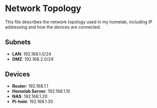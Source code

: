 # Network Topology

This file describes the network topology used in my homelab, including IP addressing and how the devices are connected.

## Subnets
- **LAN**: 192.168.1.0/24
- **DMZ**: 192.168.2.0/24

## Devices
- **Router**: 192.168.1.1
- **Homelab Server**: 192.168.1.10
- **NAS**: 192.168.1.20
- **Pi-hole**: 192.168.1.30
